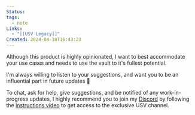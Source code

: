 ```yaml
---
Status: 
tags:
  - note
Links:
  - "[[USV Legacy]]"
Created: 2024-04-18T16:43:23
---
```

Although this product is highly opinionated, I want to best accommodate your use cases and needs to use the vault to it's fullest potential.

I'm always willing to listen to your suggestions, and want you to be an influential part in future updates 🤩

To chat, ask for help, give suggestions, and be notified of any work-in-progress updates, I highly recommend you to join my [Discord](https://discord.com/invite/aQgbyj522e) by following the [instructions video](https://youtu.be/bvkmB61O7VY) to get access to the exclusive USV channel.